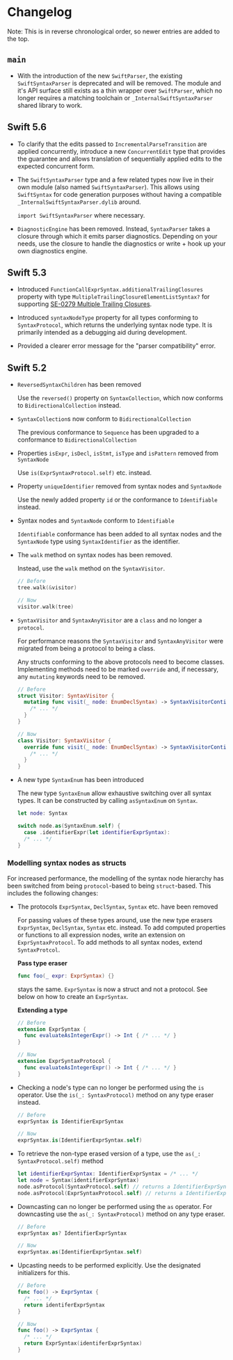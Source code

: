 # Changelog

Note: This is in reverse chronological order, so newer entries are added to the top.

## `main`

* With the introduction of the new `SwiftParser`, the existing `SwiftSyntaxParser` is deprecated and will be removed. The module and it's API surface still exists as a thin wrapper over `SwiftParser`, which no longer requires a matching toolchain or `_InternalSwiftSyntaxParser` shared library to work.

## Swift 5.6

* To clarify that the edits passed to `IncrementalParseTransition` are applied concurrently, introduce a new `ConcurrentEdit` type that provides the guarantee and allows translation of sequentially applied edits to the expected concurrent form.
* The `SwiftSyntaxParser` type and a few related types now live in their own module (also named `SwiftSyntaxParser`). This allows using `SwiftSyntax` for code generation purposes without having a compatible `_InternalSwiftSyntaxParser.dylib` around. 

  `import SwiftSyntaxParser` where necessary.
* `DiagnosticEngine` has been removed. Instead, `SyntaxParser` takes a closure through which it emits parser diagnostics. Depending on your needs, use the closure to handle the diagnostics or write + hook up your own diagnostics engine.

## Swift 5.3

* Introduced `FunctionCallExprSyntax.additionalTrailingClosures` property with type `MultipleTrailingClosureElementListSyntax?` for supporting [SE-0279 Multiple Trailing Closures](https://github.com/apple/swift-evolution/blob/main/proposals/0279-multiple-trailing-closures.md).

* Introduced `syntaxNodeType` property for all types conforming to `SyntaxProtocol`, which returns the underlying syntax node type. It is primarily intended as a debugging aid during development.

* Provided a clearer error message for the "parser compatibility" error.

## Swift 5.2

- `ReversedSyntaxChildren` has been removed
  
  Use the `reversed()` property on `SyntaxCollection`, which now conforms to `BidirectionalCollection` instead.

- `SyntaxCollection`s now conform to `BidirectionalCollection`

  The previous conformance to `Sequence` has been upgraded to a conformance to `BidirectionalCollection`

- Properties `isExpr`, `isDecl`, `isStmt`, `isType` and `isPattern` removed from `SyntaxNode`

  Use `is(ExprSyntaxProtocol.self)` etc. instead.

- Property `uniqueIdentifier` removed from syntax nodes and `SyntaxNode`
  
  Use the newly added property `id` or the conformance to `Identifiable` instead.

- Syntax nodes and `SyntaxNode` conform to `Identifiable`
  
  `Identifiable` conformance has been added to all syntax nodes and the `SyntaxNode` type using `SyntaxIdentifier` as the identifier.

- The `walk` method on syntax nodes has been removed.

  Instead, use the `walk` method on the `SyntaxVisitor`.
  
  ```swift
  // Before 
  tree.walk(&visitor)
  
  // Now
  visitor.walk(tree)
  ```

- `SyntaxVisitor` and `SyntaxAnyVisitor` are a `class` and no longer a `protocol`.

  For performance reasons the `SyntaxVisitor` and `SyntaxAnyVisitor` were migrated from being a protocol to being a class.
  
  Any structs conforming to the above protocols need to become classes. Implementing methods need to be marked `override` and, if necessary, any `mutating` keywords need to be removed.
  
  ```swift
  // Before
  struct Visitor: SyntaxVisitor {
    mutating func visit(_ node: EnumDeclSyntax) -> SyntaxVisitorContinueKind {
      /* ... */
    }
  }
  
  // Now
  class Visitor: SyntaxVisitor {
    override func visit(_ node: EnumDeclSyntax) -> SyntaxVisitorContinueKind {
      /* ... */
    }
  }
  ```
  
- A new type `SyntaxEnum` has been introduced
  
  The new type `SyntaxEnum` allow exhaustive switching over all syntax types. It can be constructed by calling `asSyntaxEnum` on `Syntax`.
  
  ```swift
  let node: Syntax
  
  switch node.as(SyntaxEnum.self) {
    case .identifierExpr(let identifierExprSyntax):
    /* ... */
  }
  ```


### Modelling syntax nodes as structs

For increased performance, the modelling of the syntax node hierarchy has been switched from being `protocol`-based to being `struct`-based. This includes the following changes:

- The protocols `ExprSyntax`, `DeclSyntax`, `Syntax` etc. have been removed

  For passing values of these types around, use the new type erasers `ExprSyntax`, `DeclSyntax`, `Syntax` etc. instead. To add computed properties or functions to all expression nodes, write an extension on `ExprSyntaxProtocol`. To add methods to all syntax nodes, extend `SyntaxProtcol`.

  **Pass type eraser**
  
  ```swift
  func foo(_ expr: ExprSyntax) {}
  ```
  
  stays the same. `ExprSyntax` is now a struct and not a protocol. See below on how to create an `ExprSyntax`.

  **Extending a type**
  
  ```swift
  // Before
  extension ExprSyntax {
    func evaluateAsIntegerExpr() -> Int { /* ... */ }
  }
  
  // Now
  extension ExprSyntaxProtocol {
    func evaluateAsIntegerExpr() -> Int { /* ... */ }
  }
  ```


- Checking a node's type can no longer be performed using the `is` operator. Use the `is(_: SyntaxProtocol)` method on any type eraser instead. 

  ```swift
  // Before 
  exprSyntax is IdentifierExprSyntax

  // Now
  exprSyntax.is(IdentifierExprSyntax.self)
  ```

- To retrieve the non-type erased version of a type, use the `as(_: SyntaxProtocol.self)` method

  ```swift
  let identifierExprSyntax: IdentifierExprSyntax = /* ... */
  let node = Syntax(identifierExprSyntax)
  node.asProtocol(SyntaxProtocol.self) // returns a IdentifierExprSyntax with static type SyntaxProtocol
  node.asProtocol(ExprSyntaxProtocol.self) // returns a IdentifierExprSyntax with static type ExprSyntaxProtocol?
  ```


- Downcasting can no longer be performed using the `as` operator. For downcasting use the `as(_: SyntaxProtocol)` method on any type eraser. 

  ```swift
  // Before
  exprSyntax as? IdentifierExprSyntax

  // Now
  exprSyntax.as(IdentifierExprSyntax.self)
  ```

- Upcasting needs to be performed explicitly. Use the designated initializers for this.

  ```swift
  // Before
  func foo() -> ExprSyntax {
    /* ... */
    return identiferExprSyntax
  }
  
  // Now
  func foo() -> ExprSyntax {
    /* ... */
    return ExprSyntax(identiferExprSyntax)
  }
  ```
